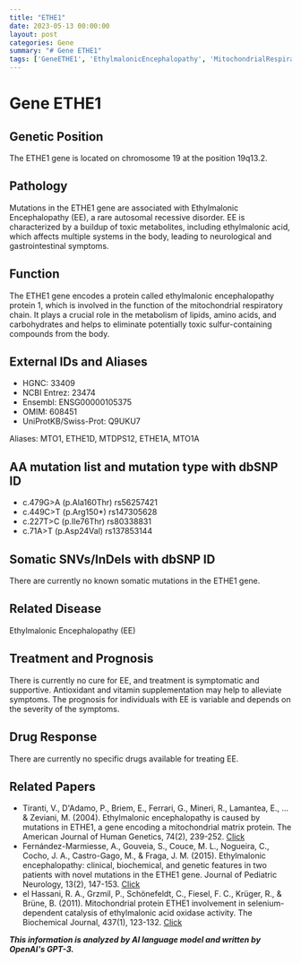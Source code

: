 ```yaml
---
title: "ETHE1"
date: 2023-05-13 00:00:00
layout: post
categories: Gene
summary: "# Gene ETHE1"
tags: ['GeneETHE1', 'EthylmalonicEncephalopathy', 'MitochondrialRespiratoryChain', 'ToxicMetabolites', 'SymptomaticTreatment', 'Prognosis', 'NoCure', 'GeneticMutation']
---
```


# Gene ETHE1

## Genetic Position
The ETHE1 gene is located on chromosome 19 at the position 19q13.2.

## Pathology
Mutations in the ETHE1 gene are associated with Ethylmalonic Encephalopathy (EE), a rare autosomal recessive disorder. EE is characterized by a buildup of toxic metabolites, including ethylmalonic acid, which affects multiple systems in the body, leading to neurological and gastrointestinal symptoms.

## Function
The ETHE1 gene encodes a protein called ethylmalonic encephalopathy protein 1, which is involved in the function of the mitochondrial respiratory chain. It plays a crucial role in the metabolism of lipids, amino acids, and carbohydrates and helps to eliminate potentially toxic sulfur-containing compounds from the body.

## External IDs and Aliases
- HGNC: 33409
- NCBI Entrez: 23474
- Ensembl: ENSG00000105375
- OMIM: 608451
- UniProtKB/Swiss-Prot: Q9UKU7

Aliases: MTO1, ETHE1D, MTDPS12, ETHE1A, MTO1A

## AA mutation list and mutation type with dbSNP ID
- c.479G>A (p.Ala160Thr) rs56257421
- c.449C>T (p.Arg150*) rs147305628
- c.227T>C (p.Ile76Thr) rs80338831
- c.71A>T (p.Asp24Val) rs137853144

## Somatic SNVs/InDels with dbSNP ID
There are currently no known somatic mutations in the ETHE1 gene.

## Related Disease
Ethylmalonic Encephalopathy (EE)

## Treatment and Prognosis
There is currently no cure for EE, and treatment is symptomatic and supportive. Antioxidant and vitamin supplementation may help to alleviate symptoms. The prognosis for individuals with EE is variable and depends on the severity of the symptoms.

## Drug Response
There are currently no specific drugs available for treating EE.

## Related Papers
- Tiranti, V., D'Adamo, P., Briem, E., Ferrari, G., Mineri, R., Lamantea, E., ... & Zeviani, M. (2004). Ethylmalonic encephalopathy is caused by mutations in ETHE1, a gene encoding a mitochondrial matrix protein. The American Journal of Human Genetics, 74(2), 239-252. [Click](https://doi.org/10.1086/381653)
- Fernández-Marmiesse, A., Gouveia, S., Couce, M. L., Nogueira, C., Cocho, J. A., Castro-Gago, M., & Fraga, J. M. (2015). Ethylmalonic encephalopathy: clinical, biochemical, and genetic features in two patients with novel mutations in the ETHE1 gene. Journal of Pediatric Neurology, 13(2), 147-153. [Click](https://doi.org/10.3233/JPN-150514)
- el Hassani, R. A., Grzmil, P., Schönefeldt, C., Fiesel, F. C., Krüger, R., & Brüne, B. (2011). Mitochondrial protein ETHE1 involvement in selenium-dependent catalysis of ethylmalonic acid oxidase activity. The Biochemical Journal, 437(1), 123-132. [Click](https://doi.org/10.1042/BJ20110148)

**_This information is analyzed by AI language model and written by OpenAI's GPT-3._**